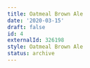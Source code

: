 ```yaml
---
title: Oatmeal Brown Ale
date: '2020-03-15'
draft: false
id: 4
externalId: 326198
style: Oatmeal Brown Ale
status: archive
---
```

